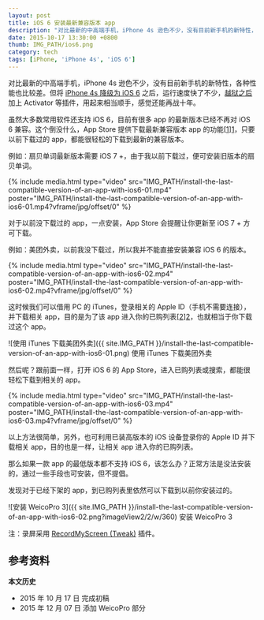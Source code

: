 ```yaml
---
layout: post
title: iOS 6 安装最新兼容版本 app
description: "对比最新的中高端手机，iPhone 4s 逊色不少，没有目前新手机的新特性，各种性能也比较差。但将 iPhone 4s 降级为 iOS 6 之后，运行速度快了不少，越狱之后加上 Activator 等插件，用起来相当顺手，感觉还能再战十年。"
date: 2015-10-17 13:30:00 +0800
thumb: IMG_PATH/ios6.png
category: tech
tags: [iPhone, 'iPhone 4s', 'iOS 6']
---
```


对比最新的中高端手机，iPhone 4s 逊色不少，没有目前新手机的新特性，各种性能也比较差。但将 [iPhone 4s 降级为 iOS 6](/downgrade-iphone-4s-to-ios-613.html) 之后，运行速度快了不少，[越狱之后](/after-my-iphone-4s-downgraded.html) 加上 Activator 等插件，用起来相当顺手，感觉还能再战十年。

虽然大多数常用软件还支持 iOS 6，目前有很多 app 的最新版本已经不再对 iOS 6 兼容。这个倒没什么，App Store 提供下载最新兼容版本 app 的功能[[1]][1]，只要以前下载过的 app，都能很轻松的下载到最新的兼容版本。

例如：扇贝单词最新版本需要 iOS 7 +，由于我以前下载过，便可安装旧版本的扇贝单词。

{% include media.html type="video" src="IMG_PATH/install-the-last-compatible-version-of-an-app-with-ios6-01.mp4" poster="IMG_PATH/install-the-last-compatible-version-of-an-app-with-ios6-01.mp4?vframe/jpg/offset/0" %}

对于以前没下载过的 app，一点安装，App Store 会提醒让你更新至 iOS 7 + 方可下载。

例如：美团外卖，以前我没下载过，所以我并不能直接安装兼容 iOS 6 的版本。

{% include media.html type="video" src="IMG_PATH/install-the-last-compatible-version-of-an-app-with-ios6-02.mp4" poster="IMG_PATH/install-the-last-compatible-version-of-an-app-with-ios6-02.mp4?vframe/jpg/offset/0" %}

这时候我们可以借用 PC 的 iTunes，登录相关的 Apple ID（手机不需要连接），并下载相关 app，目的是为了该 app 进入你的已购列表[[2]][2]，也就相当于你下载过这个 app。
  
![使用 iTunes 下载美团外卖]({{ site.IMG_PATH }}/install-the-last-compatible-version-of-an-app-with-ios6-01.png)
使用 iTunes 下载美团外卖

然后呢？跟前面一样，打开 iOS 6 的 App Store，进入已购列表或搜索，都能很轻松下载到相关的 app。

{% include media.html type="video" src="IMG_PATH/install-the-last-compatible-version-of-an-app-with-ios6-03.mp4" poster="IMG_PATH/install-the-last-compatible-version-of-an-app-with-ios6-03.mp4?vframe/jpg/offset/0" %}

以上方法很简单，另外，也可利用已装高版本的 iOS 设备登录你的 Apple ID 并下载相关 app，目的也是一样，让相关 app 进入你的已购列表。

那么如果一款 app 的最低版本都不支持 iOS 6，该怎么办？正常方法是没法安装的，通过一些手段也可安装，但不提倡。

发现对于已经下架的 app，到已购列表里依然可以下载到以前你安装过的。

![安装 WeicoPro 3]({{ site.IMG_PATH }}/install-the-last-compatible-version-of-an-app-with-ios6-02.png?imageView2/2/w/360)
安装 WeicoPro 3

注：录屏采用 [RecordMyScreen (Tweak)](cydia://package/org.coolstar.recordmyscreentweak) 插件。

## 参考资料

[1]: https://support.apple.com/zh-cn/HT201377 "在较低版本的 iOS 或 OS X 上安装最新兼容版本的 app - Apple 支持"
[2]: http://www.zhihu.com/question/25403460 "iOS6怎么下到以前版本的app ？ - 知乎"

**本文历史**

* 2015 年 10 月 17 日 完成初稿
* 2015 年 12 月 07 日 添加 WeicoPro 部分
